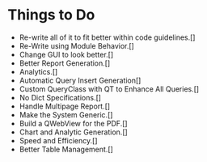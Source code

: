 # Things to Do

- Re-write all of it to fit better within code guidelines.[]
- Re-Write using Module Behavior.[]
- Change GUI to look better.[]
- Better Report Generation.[]
- Analytics.[]
- Automatic Query Insert Generation[]
- Custom QueryClass with QT to Enhance All Queries.[]
- No Dict Specifications.[]
- Handle Multipage Report.[]
- Make the System Generic.[]
- Build a QWebView for the PDF.[]
- Chart and Analytic Generation.[]
- Speed and Efficiency.[]
- Better Table Management.[]


